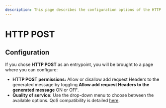 ```yaml
---
description: This page describes the configuration options of the HTTP POST entrypoint
---
```


# HTTP POST

## Configuration

If you chose **HTTP POST** as an entrypoint, you will be brought to a page where you can configure:

* **HTTP POST permissions:** Allow or disallow add request Headers to the generated message by toggling **Allow add request Headers to the generated message** ON or OFF.
* **Quality of service:** Use the drop-down menu to choose between the available options. QoS compatibility is detailed [here](../../quality-of-service.md).
